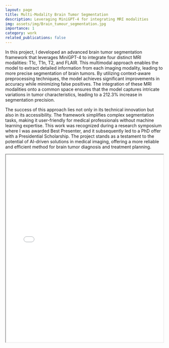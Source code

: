 ```yaml
---
layout: page
title: Multi-Modality Brain Tumor Segmentation
description: Leveraging MiniGPT-4 for integrating MRI modalities
img: assets/img/Brain_tumour_segmentation.jpg
importance: 1
category: work
related_publications: false
---
```


In this project, I developed an advanced brain tumor segmentation framework that leverages MiniGPT-4 to integrate four distinct MRI modalities: T1c, T1n, T2, and FLAIR. This multimodal approach enables the model to extract detailed information from each imaging modality, leading to more precise segmentation of brain tumors. By utilizing context-aware preprocessing techniques, the model achieves significant improvements in accuracy while minimizing false positives. The integration of these MRI modalities onto a common space ensures that the model captures intricate variations in tumor characteristics, leading to a 212.3% increase in segmentation precision.

The success of this approach lies not only in its technical innovation but also in its accessibility. The framework simplifies complex segmentation tasks, making it user-friendly for medical professionals without machine learning expertise. This work was recognized during a research symposium where I was awarded Best Presenter, and it subsequently led to a PhD offer with a Presidential Scholarship. The project stands as a testament to the potential of AI-driven solutions in medical imaging, offering a more reliable and efficient method for brain tumor diagnosis and treatment planning.

<iframe 
    src="/assets/pdf/brain_tumor_segmentation.pdf" 
    width="100%" 
    height="600px">
    This browser does not support PDFs. Please download the PDF to view it:
    <a href="/assets/pdf/brain_tumor_segmentation.pdf">Download PDF</a>
</iframe>
